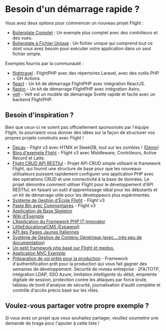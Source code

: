 # Besoin d'un démarrage rapide ?

Vous avez deux options pour commencer un nouveau projet Flight :

- [Boilerplate Complet](https://github.com/flightphp/skeleton) : Un exemple plus complet avec des contrôleurs et des vues.
- [Boilerplate à Fichier Unique](https://github.com/flightphp/skeleton-simple) : Un fichier unique qui comprend tout ce dont vous avez besoin pour exécuter votre application dans un seul fichier simple.

Exemples fournis par la communauté :

- [flightravel](https://github.com/fadrian06-templates/flighravel) : FlightPHP avec des répertoires Laravel, avec des outils PHP + GH Actions
- [fleact](https://github.com/flightphp/fleact) - Un kit de démarrage FlightPHP avec intégration ReactJS.
- [flastro](https://github.com/flightphp/flastro) - Un kit de démarrage FlightPHP avec intégration Astro.
- [velt](https://github.com/flightphp/velt) - Velt est un modèle de démarrage Svelte rapide et facile avec un backend FlightPHP. 

## Besoin d'inspiration ?

Bien que ceux-ci ne soient pas officiellement sponsorisés par l'équipe Flight, ils pourraient vous donner des idées sur la façon de structurer vos propres projets construits avec Flight !

- [Decay](https://github.com/boxybird/decay) - Flight v3 avec HTMX et SleekDB, tout sur les zombies ! ([Démo](https://decay.andrewrhyand.com))
- [Blog d'exemple Flight](https://github.com/n0nag0n/flightphp-blog) - Flight v3 avec Middleware, Contrôleurs, Active Record et Latte.
- [Flight CRUD API RESTful](https://github.com/soheilkhaledabdi/php-crud-api-flight) - Projet API CRUD simple utilisant le framework Flight, qui fournit une structure de base pour que les nouveaux utilisateurs puissent rapidement configurer une application PHP avec des opérations CRUD et une connectivité à la base de données. Le projet démontre comment utiliser Flight pour le développement d'API RESTful, en faisant un outil d'apprentissage idéal pour les débutants et un kit de démarrage utile pour les développeurs plus expérimentés.
- [Système de Gestion d'École Flight](https://github.com/krmu/FlightPHP_School) - Flight v3
- [Paste Bin avec Commentaires](https://github.com/n0nag0n/commie2) - Flight v3
- [Application de Base Skeleton](https://github.com/markhughes/flight-skeleton)
- [Wiki d'Exemple](https://github.com/Skayo/FlightWiki)
- [L'Application du Framework PHP IT-Innovator](https://github.com/itinnovator/myphp-app)
- [LittleEducationalCMS (Espagnol)](https://github.com/casgin/LittleEducationalCMS)
- [API des Pages Jaunes Italiennes](https://github.com/chiccomagnus/PGAPI)
- [Système de Gestion de Contenu Générique (avec....très peu de documentation)](https://github.com/recepuncu/cms)
- [Un petit framework php basé sur Flight et medoo.](https://github.com/ycrao/tinyme)
- [Application MVC Exemple](https://github.com/paddypei/Flight-MVC)
- [Préparation de vol prête pour la production](https://github.com/madcoda9000/SecStore) - Framework d'authentification prêt pour la production qui vous fait gagner des semaines de développement. Sécurité de niveau entreprise : 2FA/TOTP, intégration LDAP, SSO Azure, limitation intelligente du débit, empreinte digitale de session, protection contre les attaques par force brute, tableau de bord d'analyse de sécurité, journalisation d'audit complète et contrôle d'accès précis basé sur les rôles.

## Voulez-vous partager votre propre exemple ?

Si vous avez un projet que vous souhaitez partager, veuillez soumettre une demande de tirage pour l'ajouter à cette liste !